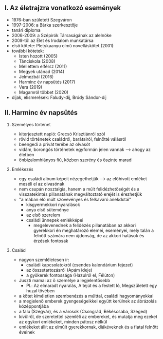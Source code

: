 ## I. Az életrajzra vonatkozó események

- 1976-ban született Szegváron
- 1997-2006: a Bárka szerkesztője
- tanári diploma
- 2006-2009: a Szépírók Társaságának az alelnöke
- 2009-től az Élet és Irodalom munkatársa
- első kötete: Pletykaanyu című novelláskötet (2001)
- további kötetek:
	- Isten hozott (2005)
	- Tánciskola (2008)
	- Mellettem elférsz (2011)
	- Megyek utánad (2014)
	- Jelmezbál (2016)
	- Harminc év napsütés (2017)
	- Vera (2019)
	- Magamról többet (2020)
- díjak, elismerések: Faludy-díj, Bródy Sándor-díj
## II. Harminc év napsütés

1. Személyes történet
	- kiterjesztett napló: Grecsó Krisztiánról szól
	- rövid történetek családról, barátairól, felnőtté válásról
	- beengedi a privát terébe az olvasót
	- vidám, borongós történetek egyformán jelen vannak --> ahogy az életben
	- önbizalomhiányos fiú, közben szerény és őszinte marad

2. Emlékezés
	- egy családi album képeit nézegethetjük --> az előhívott emléket meséli el az olvasónak
	- nem csupán nosztalgia, hanem a múlt felidézhetőségét és a visszatekintés pillanatának megváltoztató erejét is érezhetjük
	- "a mában élő múlt szövevényes és felkavaró anekdotái"
		- kisgyermekkori nyaralások
		- anya első süteménye
		- az első szerelem
		- családi ünnepek emlékképei
			- megelevenednek a felidézés pillanatában az akkori gyerekkori én meghatározó elemei, eseményei, mely talán a felnőtt számára nem újdonság, de az akkori hatások és érzések fontosak

3. Család
	- nagyon szemléletesen ír:
		- családi kapcsolatokról (csendes kalendárium fejezet)
		- az összetartozásról (Apám ideje)
		- a gyökerek fontossága (Hazulról el, Félúton)
	- Juszti mama: az ő személye a legjelentősebb
		- Pl.: Az elmaradt nyaralás, A tejút és a festett ló, Megszületett egy huzal tövében
	- a kötet kíméletlen szembenézés a múlttal, családi hagyományokkal
	- a megjelenő emberek gyengeségeikkel együtt kerülnek az ábrázolás középpontjába
	- a falu (Szegvár), és a városok (Csongrád, Békéscsaba, Szeged)
	- kívülről, de szeretettel szemléli az embereket, és mutatja meg ezeket az egykori emlékeket, minden pátosz nélkül
	- emlékeket állít az elmúlt gyerekkornak, diákéveknek és a fiatal felnőtt éveinek